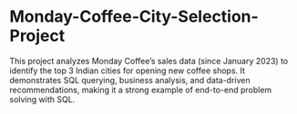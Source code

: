 # Monday-Coffee-City-Selection-Project
This project analyzes Monday Coffee’s sales data (since January 2023) to identify the top 3 Indian cities for opening new coffee shops.   It demonstrates SQL querying, business analysis, and data-driven recommendations, making it a strong example of end-to-end problem solving with SQL.  
